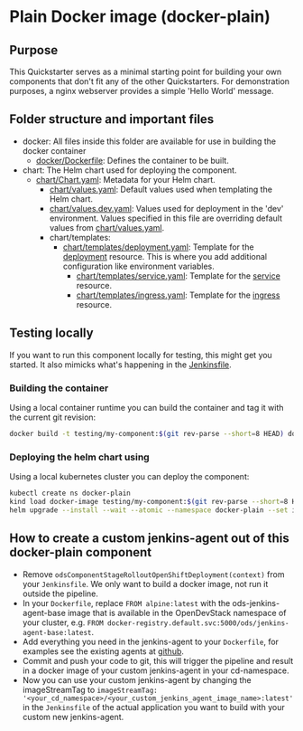# Plain Docker image (docker-plain)

## Purpose

This Quickstarter serves as a minimal starting point for building your own components that don't fit any of the other Quickstarters.
For demonstration purposes, a nginx webserver provides a simple 'Hello World' message.

## Folder structure and important files

- docker: All files inside this folder are available for use in building the docker container
  - [docker/Dockerfile](docker/Dockerfile): Defines the container to be built.
- chart: The Helm chart used for deploying the component.
  - [chart/Chart.yaml](chart/Chart.yaml): Metadata for your Helm chart.
    - [chart/values.yaml](chart/values.yaml): Default values used when templating the Helm chart.
    - [chart/values.dev.yaml](chart/values.dev.yaml): Values used for deployment in the 'dev' environment. Values specified in this file are overriding default values from [chart/values.yaml](chart/values.yaml).
    - chart/templates:
      - [chart/templates/deployment.yaml](chart/templates/deployment.yaml): Template for the [deployment](https://kubernetes.io/docs/concepts/workloads/controllers/deployment/) resource. This is where you add additional configuration like environment variables.
        - [chart/templates/service.yaml](chart/templates/service.yaml): Template for the [service](https://kubernetes.io/docs/concepts/services-networking/service/) resource.
        - [chart/templates/ingress.yaml](chart/templates/ingress.yaml): Template for the [ingress](https://kubernetes.io/docs/concepts/services-networking/ingress/) resource.

## Testing locally

If you want to run this component locally for testing, this might get you started.
It also mimicks what's happening in the [Jenkinsfile](Jenkinsfile).

### Building the container

Using a local container runtime you can build the container and tag it with the current git revision:

```bash
docker build -t testing/my-component:$(git rev-parse --short=8 HEAD) docker/
```

### Deploying the helm chart using 

Using a local kubernetes cluster you can deploy the component:

```bash
kubectl create ns docker-plain
kind load docker-image testing/my-component:$(git rev-parse --short=8 HEAD)
helm upgrade --install --wait --atomic --namespace docker-plain --set image.path=testing --set image.name=my-component --set image.tag=$(git rev-parse --short=8 HEAD) docker-plain chart
```

## How to create a custom jenkins-agent out of this docker-plain component
- Remove `odsComponentStageRolloutOpenShiftDeployment(context)` from your `Jenkinsfile`. We only want to build a docker image, not run it outside the pipeline.
- In your `Dockerfile`, replace `FROM alpine:latest` with the ods-jenkins-agent-base image that is available in the OpenDevStack namespace of your cluster, e.g. `FROM docker-registry.default.svc:5000/ods/jenkins-agent-base:latest`.
- Add everything you need in the jenkins-agent to your `Dockerfile`, for examples see the existing agents at [github](https://github.com/opendevstack/ods-quickstarters/tree/master/common/jenkins-agents).
- Commit and push your code to git, this will trigger the pipeline and result in a docker image of your custom jenkins-agent in your cd-namespace.
- Now you can use your custom jenkins-agent by changing the imageStreamTag to `imageStreamTag: '<your_cd_namespace>/<your_custom_jenkins_agent_image_name>:latest'` in the `Jenkinsfile` of the actual application you want to build with your custom new jenkins-agent.